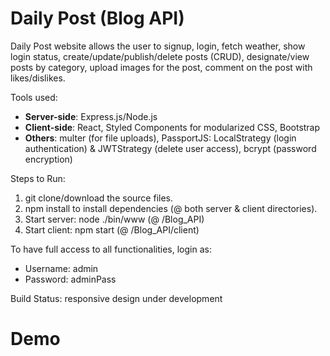 # Daily Post (Blog API)

Daily Post website allows the user to signup, login, fetch weather, show login status, create/update/publish/delete posts (CRUD), designate/view posts by category, upload images for the post, comment on the post with likes/dislikes.

Tools used:
* <b>Server-side</b>: Express.js/Node.js
* <b>Client-side</b>: React, Styled Components for modularized CSS, Bootstrap
* <b>Others</b>: multer (for file uploads), PassportJS: LocalStrategy (login authentication) & JWTStrategy (delete user access), bcrypt (password encryption)

Steps to Run:

1. git clone/download the source files.
2. npm install to install dependencies (@ both server & client directories).
3. Start server: node ./bin/www (@ /Blog_API)
4. Start client: npm start (@ /Blog_API/client)

To have full access to all functionalities, login as:
* Username: admin
* Password: adminPass

Build Status: responsive design under development

# Demo
